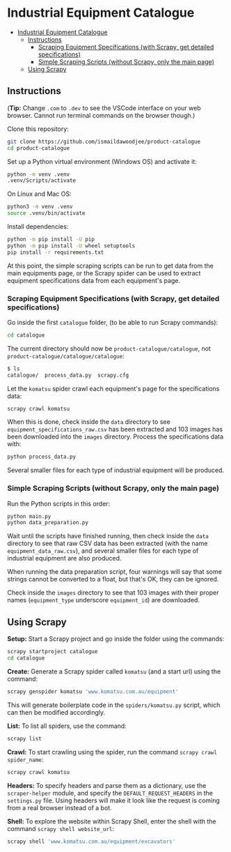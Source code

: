 # Industrial Equipment Catalogue

- [Industrial Equipment Catalogue](#industrial-equipment-catalogue)
  - [Instructions](#instructions)
    - [Scraping Equipment Specifications (with Scrapy, get detailed specifications)](#scraping-equipment-specifications-with-scrapy-get-detailed-specifications)
    - [Simple Scraping Scripts (without Scrapy, only the main page)](#simple-scraping-scripts-without-scrapy-only-the-main-page)
  - [Using Scrapy](#using-scrapy)

## Instructions

(**Tip:** Change `.com` to `.dev` to see the VSCode interface on your web browser.
Cannot run terminal commands on the browser though.)

Clone this repository:

```sh
git clone https://github.com/ismaildawoodjee/product-catalogue
cd product-catalogue
```

Set up a Python virtual environment (Windows OS) and activate it:

```sh
python -m venv .venv
.venv/Scripts/activate
```

On Linux and Mac OS:

```sh
python3 -m venv .venv
source .venv/bin/activate
```

Install dependencies:

```sh
python -m pip install -U pip
python -m pip install -U wheel setuptools
pip install -r requirements.txt
```

At this point, the simple scraping scripts can be run to get data from the main
equipments page, or the Scrapy spider can be used to extract equipment specifications
data from each equipment's page.

### Scraping Equipment Specifications (with Scrapy, get detailed specifications)

Go inside the first `catalogue` folder, (to be able to run Scrapy commands):

```sh
cd catalogue
```

The current directory should now be `product-catalogue/catalogue`, not
`product-catalogue/catalogue/catalogue`:

```sh
$ ls
catalogue/  process_data.py  scrapy.cfg
```

Let the `komatsu` spider crawl each equipment's page for the specifications data:

```sh
scrapy crawl komatsu
```

When this is done, check inside the `data` directory to see `equipment_specifications_raw.csv`
has been extracted and 103 images has been downloaded into the `images` directory.
Process the specifications data with:

```sh
python process_data.py
```

Several smaller files for each type of industrial equipment will be produced.

### Simple Scraping Scripts (without Scrapy, only the main page)

Run the Python scripts in this order:

```sh
python main.py
python data_preparation.py
```

Wait until the scripts have finished running, then check inside the `data` directory
to see that raw CSV data has been extracted (with the name `equipment_data_raw.csv`),
and several smaller files for each type of industrial equipment are also produced.

When running the data preparation script, four warnings will say that some strings
cannot be converted to a float, but that's OK, they can be ignored.

Check inside the `images` directory to see that 103 images with their proper names
(`equipment_type` underscore `equipment_id`) are downloaded.

## Using Scrapy

**Setup:** Start a Scrapy project and go inside the folder using the commands:

```sh
scrapy startproject catalogue
cd catalogue
```

**Create:** Generate a Scrapy spider called `komatsu` (and a start url) using the command:

```sh
scrapy genspider komatsu 'www.komatsu.com.au/equipment'
```

This will generate boilerplate code in the `spiders/komatsu.py` script, which can
then be modified accordingly.

**List:** To list all spiders, use the command:

```sh
scrapy list
```

**Crawl:** To start crawling using the spider, run the command `scrapy crawl spider_name`:

```sh
scrapy crawl komatsu
```

**Headers:** To specify headers and parse them as a dictionary, use the `scraper-helper`
module, and specify the `DEFAULT_REQUEST_HEADERS` in the `settings.py` file. Using headers
will make it look like the request is coming from a real browser instead of a bot.

**Shell:** To explore the website within Scrapy Shell, enter the shell with the command
`scrapy shell website_url`:

```sh
scrapy shell 'www.komatsu.com.au/equipment/excavators'
```
